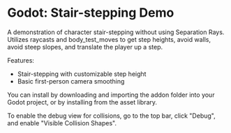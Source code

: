 # Godot: Stair-stepping Demo
A demonstration of character stair-stepping without using Separation Rays.
Utilizes raycasts and body_test_moves to get step heights, avoid walls, avoid steep slopes, and translate the player up a step.

Features:
- Stair-stepping with customizable step height
- Basic first-person camera smoothing

You can install by downloading and importing the addon folder into your Godot project, or by installing from the asset library.

To enable the debug view for collisions, go to the top bar, click "Debug", and enable "Visible Collision Shapes".
